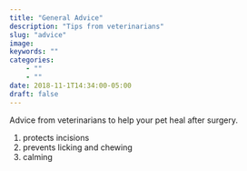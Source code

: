 ```yaml
---
title: "General Advice"
description: "Tips from veterinarians"
slug: "advice"
image: 
keywords: ""
categories: 
    - ""
    - ""
date: 2018-11-1T14:34:00-05:00
draft: false
---
```


Advice from veterinarians to help your pet heal after surgery.

1. protects incisions
2. prevents licking and chewing
3. calming